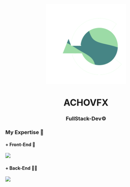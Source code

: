 <div align="center">
  <img src="./Logo.png" width="250px" />
  <h1>ACHOVFX</h1>
  <h3>FullStack-Dev⚙️</h3>
</div>
<h3>My Expertise 💪</h3>
<h4>+ Front-End 🎨</h4>
<img src="https://skillicons.dev/icons?i=html,css,js,react,vue,jquery,tailwind,bootstrap,github,git,ps"/>
<h4>+ Back-End 🧑‍💻</h4>
<img src="https://skillicons.dev/icons?i=php,nodejs"/>
<!--
**achovfx/achovfx** is a ✨ _special_ ✨ repository because its `README.md` (this file) appears on your GitHub profile.

Here are some ideas to get you started:

- 🔭 I’m currently working on ...
- 🌱 I’m currently learning ...
- 👯 I’m looking to collaborate on ...
- 🤔 I’m looking for help with ...
- 💬 Ask me about ...
- 📫 How to reach me: ...
- 😄 Pronouns: ...
- ⚡ Fun fact: ...
-->
